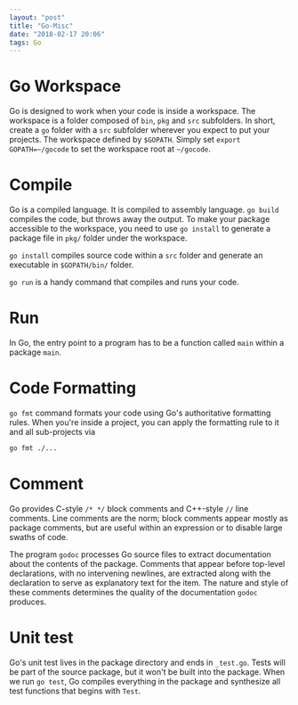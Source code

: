 ```yaml
---
layout: "post"
title: "Go-Misc"
date: "2018-02-17 20:06"
tags: Go
---
```




# Go Workspace
Go is designed to work when your code is inside a workspace. The workspace is a folder composed of `bin`, `pkg` and `src` subfolders. In short, create a `go` folder with a `src` subfolder wherever you expect to put your projects. The workspace defined by `$GOPATH`. Simply set `export GOPATH=~/gocode` to set the workspace root at `~/gocode`.

# Compile
Go is a compiled language. It is compiled to assembly language. `go build` compiles the code, but throws away the output. To make your package accessible to the workspace, you need to use `go install` to generate a package file in `pkg/` folder under the workspace.

`go install` compiles source code within a `src` folder and generate an executable in `$GOPATH/bin/` folder.

`go run` is a handy command that compiles and runs your code.

# Run
In Go, the entry point to a program has to be a function called `main` within a package `main`.

# Code Formatting

`go fmt` command formats your code using Go's authoritative formatting rules. When you're inside a project, you can apply the formatting rule to it and all sub-projects via

```bash
go fmt ./...
```

# Comment
Go provides C-style `/* */` block comments and C++-style `//` line comments. Line comments are the norm; block comments appear mostly as package comments, but are useful within an expression or to disable large swaths of code.

The program `godoc` processes Go source files to extract documentation about the contents of the package. Comments that appear before top-level declarations, with no intervening newlines, are extracted along with the declaration to serve as explanatory text for the item. The nature and style of these comments determines the quality of the documentation `godoc` produces.

# Unit test
Go's unit test lives in the package directory and ends in `_test.go`. Tests will be part of the source package, but it won't be built into the package. When we run `go test`, Go compiles everything in the package and synthesize all test functions that begins with `Test`.
